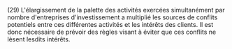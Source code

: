 (29) L'élargissement de la palette des activités exercées simultanément par nombre d'entreprises d'investissement a multiplié les sources de conflits potentiels entre ces différentes activités et les intérêts des clients. Il est donc nécessaire de prévoir des règles visant à éviter que ces conflits ne lèsent lesdits intérêts.